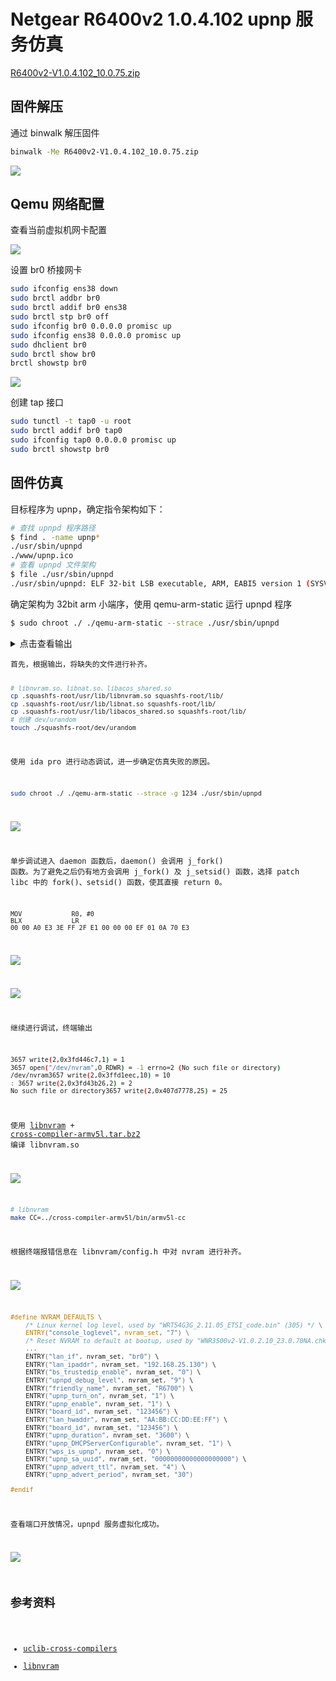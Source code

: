 # Netgear R6400v2 1.0.4.102 upnp 服务仿真

[R6400v2-V1.0.4.102_10.0.75.zip](https://www.downloads.netgear.com/files/GDC/R6400v2/R6400v2-V1.0.4.102_10.0.75.zip)

## 固件解压

通过 binwalk 解压固件

```bash
binwalk -Me R6400v2-V1.0.4.102_10.0.75.zip
```

![](imgs/文件系统.PNG)

## Qemu 网络配置

查看当前虚拟机网卡配置

![](imgs/网络配置_1.PNG)

设置 br0 桥接网卡

```bash
sudo ifconfig ens38 down    
sudo brctl addbr br0
sudo brctl addif br0 ens38   
sudo brctl stp br0 off                  
sudo ifconfig br0 0.0.0.0 promisc up     
sudo ifconfig ens38 0.0.0.0 promisc up    
sudo dhclient br0                    
sudo brctl show br0                     
brctl showstp br0                   
```

![](imgs/网络配置_2.PNG)

创建 tap 接口

```bash
sudo tunctl -t tap0 -u root              
sudo brctl addif br0 tap0               
sudo ifconfig tap0 0.0.0.0 promisc up    
sudo brctl showstp br0                  
```

## 固件仿真

目标程序为 upnp，确定指令架构如下：

```bash
# 查找 upnpd 程序路径
$ find . -name upnp*
./usr/sbin/upnpd
./www/upnp.ico
# 查看 upnpd 文件架构
$ file ./usr/sbin/upnpd
./usr/sbin/upnpd: ELF 32-bit LSB executable, ARM, EABI5 version 1 (SYSV), dynamically linked, interpreter /lib/ld-uClibc.so.0, stripped
```

确定架构为 32bit arm 小端序，使用 qemu-arm-static 运行 upnpd 程序

```bash
$ sudo chroot ./ ./qemu-arm-static --strace ./usr/sbin/upnpd
```
<details>
<summary>点击查看输出</summary>
<pre><code class="language-bash">
15107 mmap2(NULL,4096,PROT_READ|PROT_WRITE,MAP_PRIVATE|MAP_ANONYMOUS|MAP_UNINITIALIZED,-1,0) = 0x3fff0000
15107 open("/lib/libnvram.so",O_RDONLY) = -1 errno=2 (No such file or directory)
15107 open("/lib/libnvram.so",O_RDONLY) = -1 errno=2 (No such file or directory)
15107 open("/usr/lib/libnvram.so",O_RDONLY) = 3
15107 fstat(3,0x40800048) = 0
15107 mmap2(NULL,4096,PROT_READ|PROT_WRITE,MAP_PRIVATE|MAP_ANONYMOUS|MAP_UNINITIALIZED,-1,0) = 0x3ffef000
15107 read(3,0x3ffef000,4096) = 4096
15107 mmap2(NULL,147456,PROT_NONE,MAP_PRIVATE|MAP_ANONYMOUS,-1,0) = 0x3ffcb000
15107 mmap2(0x3ffcb000,51824,PROT_EXEC|PROT_READ,MAP_PRIVATE|MAP_FIXED,3,0) = 0x3ffcb000
15107 mmap2(0x3ffe0000,18540,PROT_READ|PROT_WRITE,MAP_PRIVATE|MAP_FIXED,3,0xd) = 0x3ffe0000
15107 mmap2(0x3ffe5000,39028,PROT_READ|PROT_WRITE,MAP_PRIVATE|MAP_ANONYMOUS|MAP_FIXED,-1,0) = 0x3ffe5000
15107 close(3) = 0
15107 munmap(0x3ffef000,4096) = 0
15107 open("/lib/libacos_shared.so",O_RDONLY) = -1 errno=2 (No such file or directory)
15107 open("/lib/libacos_shared.so",O_RDONLY) = -1 errno=2 (No such file or directory)
15107 open("/usr/lib/libacos_shared.so",O_RDONLY) = 3
15107 fstat(3,0x40800038) = 0
15107 mmap2(NULL,4096,PROT_READ|PROT_WRITE,MAP_PRIVATE|MAP_ANONYMOUS|MAP_UNINITIALIZED,-1,0) = 0x3ffca000
15107 read(3,0x3ffca000,4096) = 4096
15107 mmap2(NULL,344064,PROT_NONE,MAP_PRIVATE|MAP_ANONYMOUS,-1,0) = 0x3ff76000
15107 mmap2(0x3ff76000,245768,PROT_EXEC|PROT_READ,MAP_PRIVATE|MAP_FIXED,3,0) = 0x3ff76000
15107 mmap2(0x3ffba000,9848,PROT_READ|PROT_WRITE,MAP_PRIVATE|MAP_FIXED,3,0x3c) = 0x3ffba000
15107 mmap2(0x3ffbd000,52764,PROT_READ|PROT_WRITE,MAP_PRIVATE|MAP_ANONYMOUS|MAP_FIXED,-1,0) = 0x3ffbd000
15107 close(3) = 0
15107 munmap(0x3ffca000,4096) = 0
15107 open("/lib/libnat.so",O_RDONLY) = -1 errno=2 (No such file or directory)
15107 open("/lib/libnat.so",O_RDONLY) = -1 errno=2 (No such file or directory)
15107 open("/usr/lib/libnat.so",O_RDONLY) = 3
15107 fstat(3,0x40800028) = 0
15107 mmap2(NULL,4096,PROT_READ|PROT_WRITE,MAP_PRIVATE|MAP_ANONYMOUS|MAP_UNINITIALIZED,-1,0) = 0x3ff75000
15107 read(3,0x3ff75000,4096) = 4096
15107 mmap2(NULL,69632,PROT_NONE,MAP_PRIVATE|MAP_ANONYMOUS,-1,0) = 0x3ff64000
15107 mmap2(0x3ff64000,65488,PROT_EXEC|PROT_READ,MAP_PRIVATE|MAP_FIXED,3,0) = 0x3ff64000
15107 mmap2(0x3ff74000,836,PROT_READ|PROT_WRITE,MAP_PRIVATE|MAP_FIXED,3,0x10) = 0x3ff74000
15107 close(3) = 0
15107 munmap(0x3ff75000,4096) = 0
15107 open("/lib/libcrypt.so.0",O_RDONLY) = 3
15107 fstat(3,0x40800030) = 0
15107 mmap2(NULL,4096,PROT_READ|PROT_WRITE,MAP_PRIVATE|MAP_ANONYMOUS|MAP_UNINITIALIZED,-1,0) = 0x3ff63000
15107 read(3,0x3ff63000,4096) = 4096
15107 mmap2(NULL,118784,PROT_NONE,MAP_PRIVATE|MAP_ANONYMOUS,-1,0) = 0x3ff46000
15107 mmap2(0x3ff46000,8948,PROT_EXEC|PROT_READ,MAP_PRIVATE|MAP_FIXED,3,0) = 0x3ff46000
15107 mmap2(0x3ff50000,4096,PROT_READ|PROT_WRITE,MAP_PRIVATE|MAP_FIXED,3,0x2) = 0x3ff50000
15107 mmap2(0x3ff51000,70248,PROT_READ|PROT_WRITE,MAP_PRIVATE|MAP_ANONYMOUS|MAP_FIXED,-1,0) = 0x3ff51000
15107 close(3) = 0
15107 munmap(0x3ff63000,4096) = 0
15107 open("/lib/libcrypto.so.1.0.0",O_RDONLY) = 3
15107 fstat(3,0x40800020) = 0
15107 mmap2(NULL,4096,PROT_READ|PROT_WRITE,MAP_PRIVATE|MAP_ANONYMOUS|MAP_UNINITIALIZED,-1,0) = 0x3ff45000
15107 read(3,0x3ff45000,4096) = 4096
15107 mmap2(NULL,1576960,PROT_NONE,MAP_PRIVATE|MAP_ANONYMOUS,-1,0) = 0x3fdc4000
15107 mmap2(0x3fdc4000,1453048,PROT_EXEC|PROT_READ,MAP_PRIVATE|MAP_FIXED,3,0) = 0x3fdc4000
15107 mmap2(0x3ff2e000,84440,PROT_READ|PROT_WRITE,MAP_PRIVATE|MAP_FIXED,3,0x162) = 0x3ff2e000
15107 mmap2(0x3ff43000,7180,PROT_READ|PROT_WRITE,MAP_PRIVATE|MAP_ANONYMOUS|MAP_FIXED,-1,0) = 0x3ff43000
15107 close(3) = 0
15107 munmap(0x3ff45000,4096) = 0
15107 open("/lib/libgcc_s.so.1",O_RDONLY) = 3
15107 fstat(3,0x40800010) = 0
15107 mmap2(NULL,4096,PROT_READ|PROT_WRITE,MAP_PRIVATE|MAP_ANONYMOUS|MAP_UNINITIALIZED,-1,0) = 0x3fdc3000
15107 read(3,0x3fdc3000,4096) = 4096
15107 mmap2(NULL,73728,PROT_NONE,MAP_PRIVATE|MAP_ANONYMOUS,-1,0) = 0x3fdb1000
15107 mmap2(0x3fdb1000,39128,PROT_EXEC|PROT_READ,MAP_PRIVATE|MAP_FIXED,3,0) = 0x3fdb1000
15107 mmap2(0x3fdc2000,2800,PROT_READ|PROT_WRITE,MAP_PRIVATE|MAP_FIXED,3,0x9) = 0x3fdc2000
15107 close(3) = 0
15107 munmap(0x3fdc3000,4096) = 0
15107 open("/lib/libm.so.0",O_RDONLY) = 3
15107 fstat(3,0x40800000) = 0
15107 mmap2(NULL,4096,PROT_READ|PROT_WRITE,MAP_PRIVATE|MAP_ANONYMOUS|MAP_UNINITIALIZED,-1,0) = 0x3fdb0000
15107 read(3,0x3fdb0000,4096) = 4096
15107 mmap2(NULL,102400,PROT_NONE,MAP_PRIVATE|MAP_ANONYMOUS,-1,0) = 0x3fd97000
15107 mmap2(0x3fd97000,61388,PROT_EXEC|PROT_READ,MAP_PRIVATE|MAP_FIXED,3,0) = 0x3fd97000
15107 mmap2(0x3fdae000,4100,PROT_READ|PROT_WRITE,MAP_PRIVATE|MAP_FIXED,3,0xf) = 0x3fdae000
15107 close(3) = 0
15107 munmap(0x3fdb0000,4096) = 0
15107 open("/lib/libbdbroker.so",O_RDONLY) = 3
15107 fstat(3,0x407ffff0) = 0
15107 mmap2(NULL,4096,PROT_READ|PROT_WRITE,MAP_PRIVATE|MAP_ANONYMOUS|MAP_UNINITIALIZED,-1,0) = 0x3fd96000
15107 read(3,0x3fd96000,4096) = 4096
15107 mmap2(NULL,98304,PROT_NONE,MAP_PRIVATE|MAP_ANONYMOUS,-1,0) = 0x3fd7e000
15107 mmap2(0x3fd7e000,58488,PROT_EXEC|PROT_READ,MAP_PRIVATE|MAP_FIXED,3,0) = 0x3fd7e000
15107 mmap2(0x3fd94000,1724,PROT_READ|PROT_WRITE,MAP_PRIVATE|MAP_FIXED,3,0xe) = 0x3fd94000
15107 mmap2(0x3fd95000,3324,PROT_READ|PROT_WRITE,MAP_PRIVATE|MAP_ANONYMOUS|MAP_FIXED,-1,0) = 0x3fd95000
15107 close(3) = 0
15107 munmap(0x3fd96000,4096) = 0
15107 open("/lib/libpthread.so.0",O_RDONLY) = 3
15107 fstat(3,0x407fffe0) = 0
15107 mmap2(NULL,4096,PROT_READ|PROT_WRITE,MAP_PRIVATE|MAP_ANONYMOUS|MAP_UNINITIALIZED,-1,0) = 0x3fd7d000
15107 read(3,0x3fd7d000,4096) = 4096
15107 mmap2(NULL,106496,PROT_NONE,MAP_PRIVATE|MAP_ANONYMOUS,-1,0) = 0x3fd63000
15107 mmap2(0x3fd63000,42340,PROT_EXEC|PROT_READ,MAP_PRIVATE|MAP_FIXED,3,0) = 0x3fd63000
15107 mmap2(0x3fd75000,21440,PROT_READ|PROT_WRITE,MAP_PRIVATE|MAP_FIXED,3,0xa) = 0x3fd75000
15107 mmap2(0x3fd7b000,5520,PROT_READ|PROT_WRITE,MAP_PRIVATE|MAP_ANONYMOUS|MAP_FIXED,-1,0) = 0x3fd7b000
15107 close(3) = 0
15107 munmap(0x3fd7d000,4096) = 0
15107 open("/lib/libbdbroker_util.so",O_RDONLY) = -1 errno=2 (No such file or directory)
15107 open("/lib/libbdbroker_util.so",O_RDONLY) = -1 errno=2 (No such file or directory)
15107 open("/usr/lib/libbdbroker_util.so",O_RDONLY) = 3
15107 fstat(3,0x407fffb8) = 0
15107 mmap2(NULL,4096,PROT_READ|PROT_WRITE,MAP_PRIVATE|MAP_ANONYMOUS|MAP_UNINITIALIZED,-1,0) = 0x3fd62000
15107 read(3,0x3fd62000,4096) = 4096
15107 mmap2(NULL,45056,PROT_NONE,MAP_PRIVATE|MAP_ANONYMOUS,-1,0) = 0x3fd57000
15107 mmap2(0x3fd57000,8704,PROT_EXEC|PROT_READ,MAP_PRIVATE|MAP_FIXED,3,0) = 0x3fd57000
15107 mmap2(0x3fd61000,904,PROT_READ|PROT_WRITE,MAP_PRIVATE|MAP_FIXED,3,0x2) = 0x3fd61000
15107 mprotect(0x3fd57000,8704,PROT_EXEC|PROT_READ|PROT_WRITE) = 0
15107 close(3) = 0
15107 munmap(0x3fd62000,4096) = 0
15107 open("/lib/libc.so.0",O_RDONLY) = 3
15107 fstat(3,0x407fffc0) = 0
15107 mmap2(NULL,4096,PROT_READ|PROT_WRITE,MAP_PRIVATE|MAP_ANONYMOUS|MAP_UNINITIALIZED,-1,0) = 0x3fd56000
15107 read(3,0x3fd56000,4096) = 4096
15107 mmap2(NULL,475136,PROT_NONE,MAP_PRIVATE|MAP_ANONYMOUS,-1,0) = 0x3fce2000
15107 mmap2(0x3fce2000,413376,PROT_EXEC|PROT_READ,MAP_PRIVATE|MAP_FIXED,3,0) = 0x3fce2000
15107 mmap2(0x3fd4f000,4980,PROT_READ|PROT_WRITE,MAP_PRIVATE|MAP_FIXED,3,0x65) = 0x3fd4f000
15107 mmap2(0x3fd51000,17872,PROT_READ|PROT_WRITE,MAP_PRIVATE|MAP_ANONYMOUS|MAP_FIXED,-1,0) = 0x3fd51000
15107 close(3) = 0
15107 munmap(0x3fd56000,4096) = 0
15107 open("/lib/libnvram.so",O_RDONLY) = -1 errno=2 (No such file or directory)
15107 open("/lib/libnvram.so",O_RDONLY) = -1 errno=2 (No such file or directory)
15107 open("/usr/lib/libnvram.so",O_RDONLY) = 3
15107 fstat(3,0x407fff98) = 0
15107 close(3) = 0
15107 open("/lib/libnat.so",O_RDONLY) = -1 errno=2 (No such file or directory)
15107 open("/lib/libnat.so",O_RDONLY) = -1 errno=2 (No such file or directory)
15107 open("/usr/lib/libnat.so",O_RDONLY) = 3
15107 fstat(3,0x407fff88) = 0
15107 close(3) = 0
15107 open("/lib/libm.so.0",O_RDONLY) = 3
15107 fstat(3,0x407fff90) = 0
15107 close(3) = 0
15107 open("/lib/libc.so.0",O_RDONLY) = 3
15107 fstat(3,0x407fff80) = 0
15107 close(3) = 0
15107 open("/lib/libdl.so.0",O_RDONLY) = 3
15107 fstat(3,0x407fff70) = 0
15107 mmap2(NULL,4096,PROT_READ|PROT_WRITE,MAP_PRIVATE|MAP_ANONYMOUS|MAP_UNINITIALIZED,-1,0) = 0x3fce1000
15107 read(3,0x3fce1000,4096) = 4096
15107 mmap2(NULL,45056,PROT_NONE,MAP_PRIVATE|MAP_ANONYMOUS,-1,0) = 0x3fcd6000
15107 mmap2(0x3fcd6000,5876,PROT_EXEC|PROT_READ,MAP_PRIVATE|MAP_FIXED,3,0) = 0x3fcd6000
15107 mmap2(0x3fcdf000,4096,PROT_READ|PROT_WRITE,MAP_PRIVATE|MAP_FIXED,3,0x1) = 0x3fcdf000
15107 mmap2(0x3fce0000,4,PROT_READ|PROT_WRITE,MAP_PRIVATE|MAP_ANONYMOUS|MAP_FIXED,-1,0) = 0x3fce0000
15107 close(3) = 0
15107 munmap(0x3fce1000,4096) = 0
15107 open("/lib/libgcc_s.so.1",O_RDONLY) = 3
15107 fstat(3,0x407fff60) = 0
15107 close(3) = 0
15107 open("/lib/libc.so.0",O_RDONLY) = 3
15107 fstat(3,0x407fff50) = 0
15107 close(3) = 0
15107 open("/lib/libc.so.0",O_RDONLY) = 3
15107 fstat(3,0x407fff40) = 0
15107 close(3) = 0
15107 open("/lib/libc.so.0",O_RDONLY) = 3
15107 fstat(3,0x407fff30) = 0
15107 close(3) = 0
15107 open("/lib/libm.so.0",O_RDONLY) = 3
15107 fstat(3,0x407fff20) = 0
15107 close(3) = 0
15107 open("/lib/libpthread.so.0",O_RDONLY) = 3
15107 fstat(3,0x407fff10) = 0
15107 close(3) = 0
15107 open("/lib/libc.so.0",O_RDONLY) = 3
15107 fstat(3,0x407fff00) = 0
15107 close(3) = 0
15107 open("/lib/libc.so.0",O_RDONLY) = 3
15107 fstat(3,0x407ffef0) = 0
15107 close(3) = 0
15107 open("/lib/libnvram.so",O_RDONLY) = -1 errno=2 (No such file or directory)
15107 open("/lib/libnvram.so",O_RDONLY) = -1 errno=2 (No such file or directory)
15107 open("/usr/lib/libnvram.so",O_RDONLY) = 3
15107 fstat(3,0x407ffec8) = 0
15107 close(3) = 0
15107 open("/lib/libacos_shared.so",O_RDONLY) = -1 errno=2 (No such file or directory)
15107 open("/lib/libacos_shared.so",O_RDONLY) = -1 errno=2 (No such file or directory)
15107 open("/usr/lib/libacos_shared.so",O_RDONLY) = 3
15107 fstat(3,0x407ffeb8) = 0
15107 close(3) = 0
15107 open("/lib/libnat.so",O_RDONLY) = -1 errno=2 (No such file or directory)
15107 open("/lib/libnat.so",O_RDONLY) = -1 errno=2 (No such file or directory)
15107 open("/usr/lib/libnat.so",O_RDONLY) = 3
15107 fstat(3,0x407ffea8) = 0
15107 close(3) = 0
15107 open("/lib/libc.so.0",O_RDONLY) = 3
15107 fstat(3,0x407ffeb0) = 0
15107 close(3) = 0
15107 stat("/lib/ld-uClibc.so.0",0x40800a80) = 0
15107 mmap2(NULL,4096,PROT_READ|PROT_WRITE,MAP_PRIVATE|MAP_ANONYMOUS|MAP_UNINITIALIZED,-1,0) = 0x3fcd5000
15107 open("/dev/urandom",O_RDONLY) = -1 errno=2 (No such file or directory)
15107 gettimeofday(0x40800ac0,NULL) = 0 ({tv_sec = 1743849543,tv_usec = 354840},NULL)
15107 mprotect(0x3ff50000,4096,PROT_READ) = 0
15107 mprotect(0x3fdae000,4096,PROT_READ) = 0
15107 mprotect(0x3fd75000,4096,PROT_READ) = 0
15107 mprotect(0x3fd4f000,4096,PROT_READ) = 0
15107 mprotect(0x3fcdf000,4096,PROT_READ) = 0
15107 mprotect(0x3fffe000,4096,PROT_READ) = 0
15107 mprotect(0x3fd57000,8704,PROT_EXEC|PROT_READ) = 0
15107 ioctl(0,TCGETS,0x408006f4) = 0 ({c_iflag = ICRNL|IXON|IXANY|IUTF8,c_oflag = OPOST|ONLCR,c_cflag = B38400,CS8,CREAD,c_lflag = ISIG|ICANON|ECHO|IEXTEN,c_cc = ",c_line = ''})
15107 ioctl(1,TCGETS,0x408006f4) = 0 ({c_iflag = ICRNL|IXON|IXANY|IUTF8,c_oflag = OPOST|ONLCR,c_cflag = B38400,CS8,CREAD,c_lflag = ISIG|ICANON|ECHO|IEXTEN,c_cc = ",c_line = ''})
15107 getpid() = 15107
15107 ugetrlimit(3,1082132288,2,0,1071078772,1082132288) = 0
15107 setrlimit(3,1082132288,2732,8388608,1071078772,1082132288) = 0
15107 rt_sigaction(32,0x40800704,NULL) = 0
15107 rt_sigaction(33,0x40800704,NULL) = 0
15107 rt_sigaction(34,0x40800704,NULL) = 0
15107 rt_sigprocmask(SIG_BLOCK,0x40800748,NULL) = 0
15107 rt_sigprocmask(SIG_UNBLOCK,0x40800748,NULL) = 0
15107 brk(NULL) = 0x000db000
15107 brk(0x000dc000) = 0x000dc000
15107 rt_sigaction(SIGPIPE,0x40800b64,0x40800bb8) = 0
15107 rt_sigaction(SIGTERM,0x40800b64,0x40800bb8) = 0
15107 rt_sigaction(SIGALRM,0x40800b64,0x40800bb8) = 0
15107 rt_sigaction(SIGUSR1,0x40800b64,0x40800bb8) = 0
15107 fork() = 15109
15107 exit(0)
15107 fork() = 0
</details>
首先，根据输出，将缺失的文件进行补齐。

```bash
# libnvram.so、libnat.so、libacos_shared.so
cp .squashfs-root/usr/lib/libnvram.so squashfs-root/lib/
cp .squashfs-root/usr/lib/libnat.so squashfs-root/lib/
cp .squashfs-root/usr/lib/libacos_shared.so squashfs-root/lib/
# 创建 dev/urandom
touch ./squashfs-root/dev/urandom
```

使用 ida pro 进行动态调试，进一步确定仿真失败的原因。

```bash
sudo chroot ./ ./qemu-arm-static --strace -g 1234 ./usr/sbin/upnpd
```

![](imgs/ida_daemon.PNG)

单步调试进入 daemon 函数后，daemon() 会调用 j_fork() 函数。为了避免之后仍有地方会调用 j_fork() 及 j_setsid() 函数，选择 patch libc 中的 fork()、setsid() 函数，使其直接 return 0。

```assembly
MOV             R0, #0
BLX             LR
00 00 A0 E3 3E FF 2F E1 00 00 00 EF 01 0A 70 E3
```

![](imgs/patch_fork.PNG)

![](imgs/patch_setsid.PNG)

继续进行调试，终端输出
```bash
3657 write(2,0x3fd446c7,1) = 1
3657 open("/dev/nvram",O_RDWR) = -1 errno=2 (No such file or directory)
/dev/nvram3657 write(2,0x3ffd1eec,10) = 10
: 3657 write(2,0x3fd43b26,2) = 2
No such file or directory3657 write(2,0x407d7778,25) = 25
```

使用 [libnvram](https://github.com/firmadyne/libnvram) +  [cross-compiler-armv5l.tar.bz2](https://uclibc.org/downloads/binaries/0.9.30.1/cross-compiler-armv5l.tar.bz2)  编译 libnvram.so

![](imgs/libnvram.PNG)

```bash
# libnvram
make CC=../cross-compiler-armv5l/bin/armv5l-cc 
```

根据终端报错信息在 libnvram/config.h 中对 nvram 进行补齐。

![](imgs/libnvram_1.PNG)



```c
#define NVRAM_DEFAULTS \
    /* Linux kernel log level, used by "WRT54G3G_2.11.05_ETSI_code.bin" (305) */ \
    ENTRY("console_loglevel", nvram_set, "7") \
    /* Reset NVRAM to default at bootup, used by "WNR3500v2-V1.0.2.10_23.0.70NA.chk" (1018) */ \
    ...
    ENTRY("lan_if", nvram_set, "br0") \
    ENTRY("lan_ipaddr", nvram_set, "192.168.25.130") \
    ENTRY("bs_trustedip_enable", nvram_set, "0") \
    ENTRY("upnpd_debug_level", nvram_set, "9") \
    ENTRY("friendly_name", nvram_set, "R6700") \
    ENTRY("upnp_turn_on", nvram_set, "1") \
    ENTRY("upnp_enable", nvram_set, "1") \
    ENTRY("board_id", nvram_set, "123456") \
    ENTRY("lan_hwaddr", nvram_set, "AA:BB:CC:DD:EE:FF") \
    ENTRY("board_id", nvram_set, "123456") \
    ENTRY("upnp_duration", nvram_set, "3600") \
    ENTRY("upnp_DHCPServerConfigurable", nvram_set, "1") \
    ENTRY("wps_is_upnp", nvram_set, "0") \
    ENTRY("upnp_sa_uuid", nvram_set, "00000000000000000000") \
    ENTRY("upnp_advert_ttl", nvram_set, "4") \
    ENTRY("upnp_advert_period", nvram_set, "30")

#endif
```

查看端口开放情况，upnpd 服务虚拟化成功。

![](imgs/netstat-upnp.PNG)

## 参考资料
- [uclib-cross-compilers](https://github.com/R00tS3c/DDOS-RootSec/tree/master/uclib-cross-compilers)
- [libnvram](https://github.com/firmadyne/libnvram)
